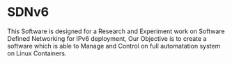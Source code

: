 # SDNv6

This Software is designed for a Research and Experiment work on Software Defined Networking for IPv6 deployment, Our Objective is to create a software which is able to Manage and Control on full automatation system on Linux Containers. 
